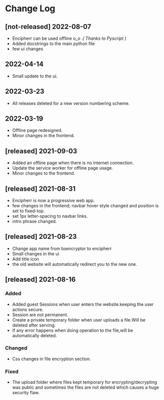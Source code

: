 # Change Log

## [not-released] 2022-08-07
- Encipherr can be used offline o_o .*( Thanks to Pyscript )*
- Added docstrings to the main python file
- few ui changes
## 2022-04-14

- Small update to the ui.

## 2022-03-23

- All releases deleted for a new version numbering scheme.

## 2022-03-19

- Offline page redesigned.
- Minor changes in the frontend.

## [released] 2021-09-03
- Added an offline page when there is no internet connection.
- Update the service worker for offline page usage.
- Minor changes to the frontend.

## [released] 2021-08-31

- Encipherr is now a progressive web app.
- few changes in the frontend; navbar hover style changed and position is set to fixed-top.
- set 1px letter-spacing to navbar links.
- intro phrase changed.



## [released] 2021-08-23

- Change app name from bsencryptor to encipherr
- Small changes in the ui
- Add title icon
- the old website will automatically redirect you to the new one.



## [released] 2021-08-16
 
### Added
- Added guest Sessions when user enters the website.keeping the user actions secure.
- Session are not permanent.
- Create a private temporary folder when user uploads a file.Will be deleted after 
serving.
- If any error happens when doing operation to the file,will be automatically deleted.


 
### Changed
- Css changes in file encryption section.

 
### Fixed
- The upload folder where files kept temporary for encrypting/decrypting was public and sometimes the files are not deleted which causes a huge security flaw.
